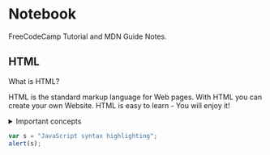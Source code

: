 # Notebook

FreeCodeCamp Tutorial and MDN Guide Notes.

## HTML

What is HTML?

HTML is the standard markup language for Web pages. With HTML you can create your own Website. HTML is easy to learn - You will enjoy it!

<details>
   <summary>Important concepts</summary>
  
</details>

```javascript
var s = "JavaScript syntax highlighting";
alert(s);
```
